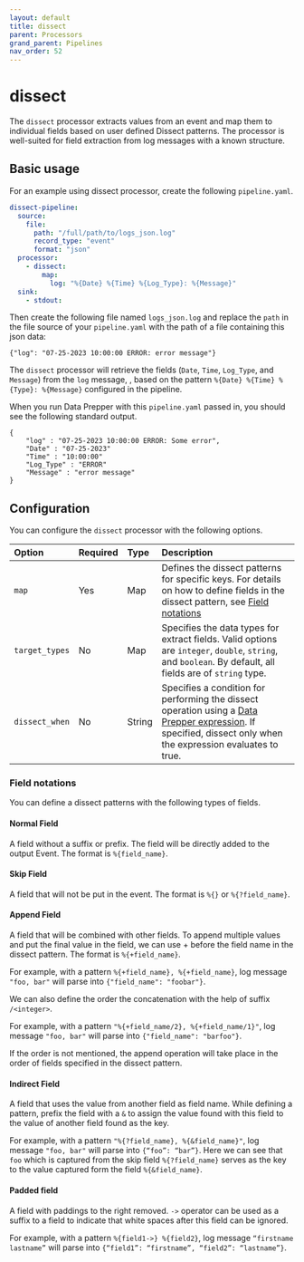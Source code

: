 ```yaml
---
layout: default
title: dissect
parent: Processors
grand_parent: Pipelines
nav_order: 52
---
```


# dissect

The `dissect` processor extracts values from an event and map them to individual fields based on user defined Dissect patterns. The processor is well-suited for field extraction from log messages with a known structure. 

## Basic usage

For an example using dissect processor, create the following `pipeline.yaml`.
```yaml
dissect-pipeline:
  source:
    file:
      path: "/full/path/to/logs_json.log"
      record_type: "event"
      format: "json"
  processor:
    - dissect:
        map:
          log: "%{Date} %{Time} %{Log_Type}: %{Message}"
  sink:
    - stdout:
```

Then create the following file named `logs_json.log` and replace the `path` in the file source of your `pipeline.yaml` with the path of a file containing this json data:

```
{"log": "07-25-2023 10:00:00 ERROR: error message"}
```

The `dissect` processor will retrieve the fields (`Date`, `Time`, `Log_Type`, and `Message`) from the `log` message, , based on the pattern `%{Date} %{Time} %{Type}: %{Message}` configured in the pipeline.

When you run Data Prepper with this `pipeline.yaml` passed in, you should see the following standard output.

```
{
    "log" : "07-25-2023 10:00:00 ERROR: Some error",
    "Date" : "07-25-2023"
    "Time" : "10:00:00"
    "Log_Type" : "ERROR"
    "Message" : "error message"
}
```

## Configuration

You can configure the `dissect` processor with the following options.

| Option | Required | Type | Description |
| :--- | :--- | :--- | :--- |
| `map` | Yes | Map | Defines the dissect patterns for specific keys. For details on how to define fields in the dissect pattern, see [Field notations](#field-notations) |
| `target_types` | No | Map | Specifies the data types for extract fields. Valid options are `integer`, `double`, `string`, and `boolean`. By default, all fields are of `string` type. |
| `dissect_when` | No | String | Specifies a condition for performing the dissect operation using a [Data Prepper expression]({{site.url}}{{site.baseurl}}/data-prepper/pipelines/expression-syntax/). If specified, dissect only when the expression evaluates to true. |

### Field notations

You can define a dissect patterns with the following types of fields.

#### Normal Field

A field without a suffix or prefix. The field will be directly added to the output Event. The format is `%{field_name}`.

#### Skip Field

A field that will not be put in the event. The format is `%{}` or `%{?field_name}`.

#### Append Field

A field that will be combined with other fields. To append multiple values and put the final value in the field, we can use + before the field name in the dissect pattern. The format is `%{+field_name}`. 

For example, with a pattern `%{+field_name}, %{+field_name}`, log message `"foo, bar"` will parse into `{"field_name": "foobar"}`.

We can also define the order the concatenation with the help of suffix `/<integer>`. 

For example, with a pattern `"%{+field_name/2}, %{+field_name/1}"`, log message `"foo, bar"` will parse into `{"field_name": "barfoo"}`.

If the order is not mentioned, the append operation will take place in the order of fields specified in the dissect pattern. 

#### Indirect Field

A field that uses the value from another field as field name. While defining a pattern, prefix the field with a `&` to assign the value found with this field to the value of another field found as the key.

For example, with a pattern `"%{?field_name}, %{&field_name}"`, log message `"foo, bar"` will parse into `{“foo”: “bar”}`. Here we can see that `foo` which is captured from the skip field `%{?field_name}` serves as the key to the value captured form the field `%{&field_name}`.

#### Padded field

A field with paddings to the right removed. `->` operator can be used as a suffix to a field to indicate that white spaces after this field can be ignored.

For example, with a pattern `%{field1->} %{field2}`, log message `“firstname    lastname”` will parse into `{“field1”: “firstname”, “field2”: “lastname”}`.
